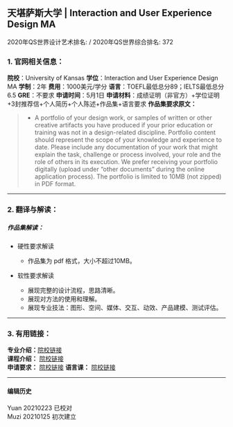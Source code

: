 ## 天堪萨斯大学 | Interaction and User Experience Design MA
2020年QS世界设计艺术排名: /
2020年QS世界综合排名: 372

### 1. 官网相关信息：

**院校**：University of Kansas
**学位**：Interaction and User Experience Design MA
**学制**：2年
**费用**：1000美元/学分
**语言**：TOEFL最低总分89；IELTS最低总分6.5
**GRE**：不要求
**申请时间**：5月1日
**申请材料**：成绩证明（非官方）+学位证明+3封推荐信+个人简历+个人陈述+作品集+语言要求
**作品集要求原文：**

> - A portfolio of your design work, or samples of written or other creative artifacts you have produced if your prior education or training was not in a design-related discipline. Portfolio content should represent the scope of your knowledge and experience to date. Please include any documentation of your work that might explain the task, challenge or process involved, your role and the role of others in its execution. We prefer receiving your portfolio digitally (upload under “other documents” during the online application process). The portfolio is limited to 10MB (not zipped) in PDF format.

---

### 2. 翻译与解读：

##### 作品集解读：
- 硬性要求解读
  - 作品集为 pdf 格式，大小不超过10MB。

- 软性要求解读
  - 展现完整的设计流程，思路清晰。
  - 展现对方法的使用和理解。
  - 展现专业技法：图形、空间、媒体、交互、动效、产品建模、测试评估。



---

### 3. 有用链接：

**专业介绍：**[院校链接](http://design.ku.edu/ma-interaction-design)  
**课程介绍：** [院校链接](http://design.ku.edu/ma-interaction-design-degree-requirement)  
**申请要求：** [院校链接](http://design.ku.edu/apply%20to%20the%20ma)
**语言课：** [院校链接](http://graduate.ku.edu/english-proficiency-requirements)

---


#### 编辑历史
Yuan 20210223 已校对  
Muzi 20210125 初次建立
